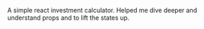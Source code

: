 A simple react investment calculator.
Helped me dive deeper and understand props and to lift the states up.